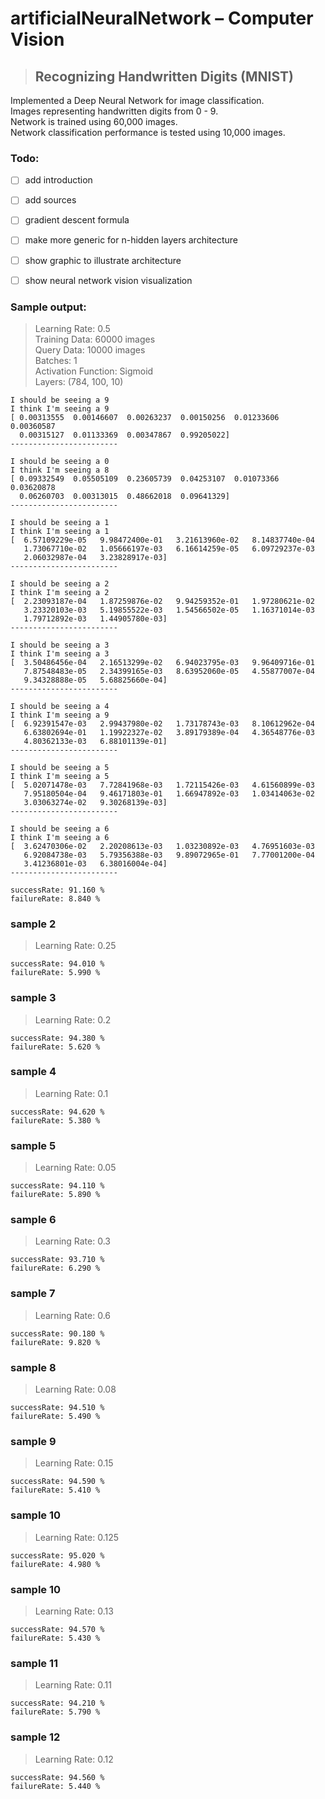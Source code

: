 # artificialNeuralNetwork – Computer Vision
> ## Recognizing Handwritten Digits (MNIST)

Implemented a Deep Neural Network for image classification.<br>
Images representing handwritten digits from 0 - 9.<br>
Network is trained using 60,000 images.<br>
Network classification performance is tested using 10,000 images.<br>

### Todo:
- [ ] add introduction
- [ ] add sources
- [ ] gradient descent formula
- [ ] make more generic for n-hidden layers architecture
- [ ] show graphic to illustrate architecture
- [ ] show neural network vision visualization



### Sample output:
>Learning Rate: 0.5<br>
Training Data: 60000 images<br>
Query Data: 10000 images<br>
Batches: 1<br>
Activation Function: Sigmoid<br>
Layers: (784, 100, 10)<br>
```
I should be seeing a 9
I think I'm seeing a 9
[ 0.00313555  0.00146607  0.00263237  0.00150256  0.01233606  0.00360587
  0.00315127  0.01133369  0.00347867  0.99205022]
------------------------

I should be seeing a 0
I think I'm seeing a 8
[ 0.09332549  0.05505109  0.23605739  0.04253107  0.01073366  0.03620878
  0.06260703  0.00313015  0.48662018  0.09641329]
------------------------

I should be seeing a 1
I think I'm seeing a 1
[  6.57109229e-05   9.98472400e-01   3.21613960e-02   8.14837740e-04
   1.73067710e-02   1.05666197e-03   6.16614259e-05   6.09729237e-03
   2.06032987e-04   3.23828917e-03]
------------------------

I should be seeing a 2
I think I'm seeing a 2
[  2.23093187e-04   1.87259876e-02   9.94259352e-01   1.97280621e-02
   3.23320103e-03   5.19855522e-03   1.54566502e-05   1.16371014e-03
   1.79712892e-03   1.44905780e-03]
------------------------

I should be seeing a 3
I think I'm seeing a 3
[  3.50486456e-04   2.16513299e-02   6.94023795e-03   9.96409716e-01
   7.87548483e-05   2.34399165e-03   8.63952060e-05   4.55877007e-04
   9.34328888e-05   5.68825660e-04]
------------------------

I should be seeing a 4
I think I'm seeing a 9
[  6.92391547e-03   2.99437980e-02   1.73178743e-03   8.10612962e-04
   6.63802694e-01   1.19922327e-02   3.89179389e-04   4.36548776e-03
   4.80362133e-03   6.88101139e-01]
------------------------

I should be seeing a 5
I think I'm seeing a 5
[  5.02071478e-03   7.72841968e-03   1.72115426e-03   4.61560899e-03
   7.95180504e-04   9.46171803e-01   1.66947892e-03   1.03414063e-02
   3.03063274e-02   9.30268139e-03]
------------------------

I should be seeing a 6
I think I'm seeing a 6
[  3.62470306e-02   2.20208613e-03   1.03230892e-03   4.76951603e-03
   6.92084738e-03   5.79356388e-03   9.89072965e-01   7.77001200e-04
   3.41236801e-03   6.38016004e-04]
------------------------

successRate: 91.160 %
failureRate: 8.840 %
```

### sample 2
> Learning Rate: 0.25
```
successRate: 94.010 %
failureRate: 5.990 %
```

### sample 3
> Learning Rate: 0.2
```
successRate: 94.380 %
failureRate: 5.620 %
```

### sample 4
> Learning Rate: 0.1
```
successRate: 94.620 %
failureRate: 5.380 %
```

### sample 5
> Learning Rate: 0.05
```
successRate: 94.110 %
failureRate: 5.890 %
```

### sample 6
> Learning Rate: 0.3
```
successRate: 93.710 %
failureRate: 6.290 %
```

### sample 7
> Learning Rate: 0.6
```
successRate: 90.180 %
failureRate: 9.820 %
```

### sample 8
> Learning Rate: 0.08
```
successRate: 94.510 %
failureRate: 5.490 %
```

### sample 9
> Learning Rate: 0.15
```
successRate: 94.590 %
failureRate: 5.410 %
```

### sample 10
> Learning Rate: 0.125
```
successRate: 95.020 %
failureRate: 4.980 %
```

### sample 10
> Learning Rate: 0.13 
```
successRate: 94.570 %
failureRate: 5.430 %
```

### sample 11
> Learning Rate: 0.11
```
successRate: 94.210 %
failureRate: 5.790 %
```

### sample 12
> Learning Rate: 0.12
```
successRate: 94.560 %
failureRate: 5.440 %
```



